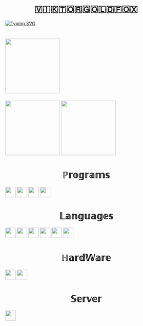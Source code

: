 <!DOCTYPE html>
<html lang="en">
<head>
    <meta charset="UTF-8">
    <meta name="viewport" content="width=device-width, initial-scale=1.0">
</head>
<body>
  <h1 align="center">​🇻​​🇮​​🇰​​🇹​​🇴​​🇷​​🇬​​🇴​​🇱​​🇩​​🇫​​🇴​​🇽​
  </h1>
  <a href="https://git.io/typing-svg"><img src="https://readme-typing-svg.herokuapp.com?font=Fira+Code&weight=300&size=18&duration=4500&pause=20000&multiline=true&random=false&width=435&lines=%E1%B4%8D%CA%8F+%C9%AA%E1%B4%85%E1%B4%87%E1%B4%80%EA%9C%B1+%E1%B4%84%E1%B4%8F%E1%B4%8D%E1%B4%87+%E1%B4%9B%E1%B4%8F+%CA%9F%C9%AA%EA%9C%B0%E1%B4%87+%C9%AA%C9%B4+%E1%B4%87%E1%B4%A0%E1%B4%87%CA%80%CA%8F+%CA%9F%C9%AA%C9%B4%E1%B4%87+%E1%B4%8F%EA%9C%B0+%E1%B4%84%E1%B4%8F%E1%B4%85%E1%B4%87." alt="Typing SVG" /></a>

  <h1>
  </h1>

  <img src="http://github-profile-summary-cards.vercel.app/api/cards/profile-details?username=ViktorGoldFox&theme=github_dark" height="170"/>

  <h3>
  </h3>
  <span>
    <img src="http://github-profile-summary-cards.vercel.app/api/cards/repos-per-language?username=ViktorGoldFox&theme=github_dark" height="170"/>
    <img src="http://github-profile-summary-cards.vercel.app/api/cards/productive-time?username=ViktorGoldFox&theme=github_dark" height="170"/>
  </span>

  <h1 align="center">​ℙ𝕣𝕠𝕘𝕣𝕒𝕞𝕤</h1>
  <span>
    <img src="https://camo.githubusercontent.com/27d5c5b071d91f02ad2995619d8343d117429497987401f414b1d515befe849a/68747470733a2f2f696d672e736869656c64732e696f2f62616467652f42726176652d4642353432423f7374796c653d666f722d7468652d6261646765266c6f676f3d4272617665266c6f676f436f6c6f723d7768697465" height="32">
    <img src="https://camo.githubusercontent.com/410d86e43f847d3f6e3027fa6f0c2fb7641d893fa601d863a943eac968c41890/68747470733a2f2f696d672e736869656c64732e696f2f62616467652f6769746875622d2532333132313031312e7376673f7374796c653d666f722d7468652d6261646765266c6f676f3d676974687562266c6f676f436f6c6f723d7768697465" height="32">
    <img src="https://camo.githubusercontent.com/415e08537b4b4210d948f078cce3105f5de75066a13304d7e2cd0eb78a59d383/68747470733a2f2f696d672e736869656c64732e696f2f62616467652f53706f746966792d3145443736303f7374796c653d666f722d7468652d6261646765266c6f676f3d73706f74696679266c6f676f436f6c6f723d7768697465" height="32">
    <img src="https://camo.githubusercontent.com/998382ebc9a32162128b00b597ea488192df024fd015e5edec001fe29fcb93a6/68747470733a2f2f696d672e736869656c64732e696f2f62616467652f56697375616c25323053747564696f253230436f64652d3030373864372e7376673f7374796c653d666f722d7468652d6261646765266c6f676f3d76697375616c2d73747564696f2d636f6465266c6f676f436f6c6f723d7768697465" height="32">
  </span>

  <h1 align="center">​𝕃𝕒𝕟𝕘𝕦𝕒𝕘𝕖𝕤</h1>
  <span>
    <img src="https://camo.githubusercontent.com/4b645f4b9da6e6f8c6d5edc408f4b786805678aaffc90555893cb13f6b726b02/68747470733a2f2f696d672e736869656c64732e696f2f62616467652f632532332d2532333233393132302e7376673f7374796c653d666f722d7468652d6261646765266c6f676f3d637368617270266c6f676f436f6c6f723d7768697465" height="32"/>
    <img src="https://camo.githubusercontent.com/69ab3d5d4f1a013fb242d8ab82efc118146fcb72791937a0495f05c829d0f9b2/68747470733a2f2f696d672e736869656c64732e696f2f62616467652f632b2b2d2532333030353939432e7376673f7374796c653d666f722d7468652d6261646765266c6f676f3d63253242253242266c6f676f436f6c6f723d7768697465" height="32"/>
    <img src="https://camo.githubusercontent.com/b0648ef7a9b6980ea27c1caaeb06d5c8503dbb4f9b4d9d7ca1df60a5edc14340/68747470733a2f2f696d672e736869656c64732e696f2f62616467652f6a6176612d2532334544384230302e7376673f7374796c653d666f722d7468652d6261646765266c6f676f3d6f70656e6a646b266c6f676f436f6c6f723d7768697465" height="32"/>
    <img src="https://camo.githubusercontent.com/0562f16a4ae7e35dae6087bf8b7805fb7e664a9e7e20ae6d163d94e56b94f32d/68747470733a2f2f696d672e736869656c64732e696f2f62616467652f707974686f6e2d3336373041303f7374796c653d666f722d7468652d6261646765266c6f676f3d707974686f6e266c6f676f436f6c6f723d666664643534" height="32"/>
    <img src="https://camo.githubusercontent.com/5e7e215d9ff3a7c2e96d09232c11b2205565c841d1129dd2185ebd967284121f/68747470733a2f2f696d672e736869656c64732e696f2f62616467652f68746d6c352d2532334533344632362e7376673f7374796c653d666f722d7468652d6261646765266c6f676f3d68746d6c35266c6f676f436f6c6f723d7768697465" height="32"/>
    <img src="https://camo.githubusercontent.com/6531a4161596e3d9fdab3d0499a7b7ce5c5c8b568be219f3e9707af042e575d2/68747470733a2f2f696d672e736869656c64732e696f2f62616467652f637373332d2532333135373242362e7376673f7374796c653d666f722d7468652d6261646765266c6f676f3d63737333266c6f676f436f6c6f723d7768697465" height="32"/>
  </span>

  <h1 align="center">​ℍ𝕒𝕣𝕕𝕎𝕒𝕣𝕖</h1>
  <span>
    <img src="https://camo.githubusercontent.com/7eefb2ba052806d8a9ce69863c2eeb3b03cd5935ead7bd2e9245ae2e705a1adf/68747470733a2f2f696d672e736869656c64732e696f2f62616467652f4c696e75782d4643433632343f7374796c653d666f722d7468652d6261646765266c6f676f3d6c696e7578266c6f676f436f6c6f723d626c61636b" height="32"/>
    <img src="https://camo.githubusercontent.com/fa44730048dfbce3cb3dbeec73419442294bef870b85cc4e9dfbd50eed714b6a/68747470733a2f2f696d672e736869656c64732e696f2f62616467652f57696e646f777325323031312d2532333030373964352e7376673f7374796c653d666f722d7468652d6261646765266c6f676f3d57696e646f77732532303131266c6f676f436f6c6f723d7768697465" height="32"/>
  </span>

  <h1 align="center">​𝕊𝕖𝕣𝕧𝕖𝕣</h1>
  <img src="https://camo.githubusercontent.com/6a27246b26019bcac46de66c61b2cc9aff668d43e6d9b8db76801280df8fce93/68747470733a2f2f696d672e736869656c64732e696f2f62616467652f6e67696e782d2532333030393633392e7376673f7374796c653d666f722d7468652d6261646765266c6f676f3d6e67696e78266c6f676f436f6c6f723d7768697465" height="32"/>
  </body>
</html>
